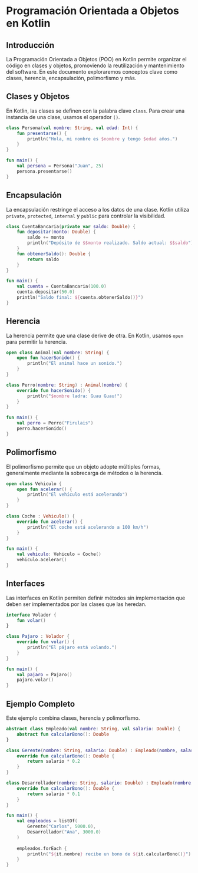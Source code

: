 # Programación Orientada a Objetos en Kotlin

## Introducción
La Programación Orientada a Objetos (POO) en Kotlin permite organizar el código en clases y objetos, promoviendo la reutilización y mantenimiento del software. En este documento exploraremos conceptos clave como clases, herencia, encapsulación, polimorfismo y más.

## Clases y Objetos
En Kotlin, las clases se definen con la palabra clave `class`. Para crear una instancia de una clase, usamos el operador `()`.

```kotlin
class Persona(val nombre: String, val edad: Int) {
    fun presentarse() {
        println("Hola, mi nombre es $nombre y tengo $edad años.")
    }
}

fun main() {
    val persona = Persona("Juan", 25)
    persona.presentarse()
}
```

## Encapsulación
La encapsulación restringe el acceso a los datos de una clase. Kotlin utiliza `private`, `protected`, `internal` y `public` para controlar la visibilidad.

```kotlin
class CuentaBancaria(private var saldo: Double) {
    fun depositar(monto: Double) {
        saldo += monto
        println("Depósito de $$monto realizado. Saldo actual: $$saldo")
    }
    fun obtenerSaldo(): Double {
        return saldo
    }
}

fun main() {
    val cuenta = CuentaBancaria(100.0)
    cuenta.depositar(50.0)
    println("Saldo final: ${cuenta.obtenerSaldo()}")
}
```

## Herencia
La herencia permite que una clase derive de otra. En Kotlin, usamos `open` para permitir la herencia.

```kotlin
open class Animal(val nombre: String) {
    open fun hacerSonido() {
        println("El animal hace un sonido.")
    }
}

class Perro(nombre: String) : Animal(nombre) {
    override fun hacerSonido() {
        println("$nombre ladra: Guau Guau!")
    }
}

fun main() {
    val perro = Perro("Firulais")
    perro.hacerSonido()
}
```

## Polimorfismo
El polimorfismo permite que un objeto adopte múltiples formas, generalmente mediante la sobrecarga de métodos o la herencia.

```kotlin
open class Vehiculo {
    open fun acelerar() {
        println("El vehículo está acelerando")
    }
}

class Coche : Vehiculo() {
    override fun acelerar() {
        println("El coche está acelerando a 100 km/h")
    }
}

fun main() {
    val vehiculo: Vehiculo = Coche()
    vehiculo.acelerar()
}
```

## Interfaces
Las interfaces en Kotlin permiten definir métodos sin implementación que deben ser implementados por las clases que las heredan.

```kotlin
interface Volador {
    fun volar()
}

class Pajaro : Volador {
    override fun volar() {
        println("El pájaro está volando.")
    }
}

fun main() {
    val pajaro = Pajaro()
    pajaro.volar()
}
```

## Ejemplo Completo
Este ejemplo combina clases, herencia y polimorfismo.

```kotlin
abstract class Empleado(val nombre: String, val salario: Double) {
    abstract fun calcularBono(): Double
}

class Gerente(nombre: String, salario: Double) : Empleado(nombre, salario) {
    override fun calcularBono(): Double {
        return salario * 0.2
    }
}

class Desarrollador(nombre: String, salario: Double) : Empleado(nombre, salario) {
    override fun calcularBono(): Double {
        return salario * 0.1
    }
}

fun main() {
    val empleados = listOf(
        Gerente("Carlos", 5000.0),
        Desarrollador("Ana", 3000.0)
    )
    
    empleados.forEach {
        println("${it.nombre} recibe un bono de ${it.calcularBono()}")
    }
}
```
